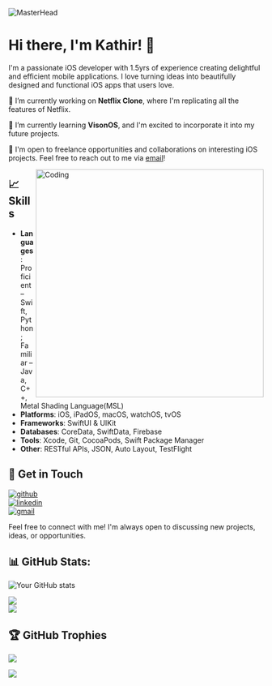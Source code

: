 
![MasterHead](https://i.pinimg.com/originals/9c/6f/a4/9c6fa4011953531ffe27a10e3f8f8899.png)

# Hi there, I'm Kathir! 👋

I'm a passionate iOS developer with 1.5yrs of experience creating delightful and efficient mobile applications. I love turning ideas into beautifully designed and functional iOS apps that users love.

🔭 I’m currently working on **Netflix Clone**, where I'm replicating all the features of Netflix.

🌱 I’m currently learning **VisonOS**, and I'm excited to incorporate it into my future projects.

💼 I'm open to freelance opportunities and collaborations on interesting iOS projects. Feel free to reach out to me via [email](mailto:akathir2004@gmail.com)!


<img align="right" alt="Coding" width="450"  src="https://raw.githubusercontent.com/punitkmryh/punitkmryh/master/Developer.gif">


## 📈Skills
- **Languages**: Proficient – Swift, Python; Familiar – Java, C++, Metal Shading Language(MSL)
- **Platforms**: iOS, iPadOS, macOS, watchOS, tvOS
- **Frameworks**: SwiftUI & UIKit
- **Databases**: CoreData, SwiftData, Firebase
- **Tools**: Xcode, Git, CocoaPods, Swift Package Manager
- **Other**: RESTful APIs, JSON, Auto Layout, TestFlight

  




## 🤝 Get in Touch
[![github](https://img.shields.io/badge/github-000?style=for-the-badge&logo=github&logoColor=white)](https://github.com/kathir56)<br/>
[![linkedin](https://img.shields.io/badge/linkedin-0A66C2?style=for-the-badge&logo=linkedin&logoColor=white)](https://www.linkedin.com/in/kathiravan-m-p-b07617245/)<br/>
[![gmail](https://img.shields.io/badge/gmail-EA4335?style=for-the-badge&logo=gmail&logoColor=white)](mailto:akathir2004@gmail.com)<br/>

Feel free to connect with me! I'm always open to discussing new projects, ideas, or opportunities.



## 📊 GitHub Stats:
![Your GitHub stats](https://github-readme-stats.vercel.app/api?username=kathir56&show_icons=true&theme=dark)<br/>

![](https://github-readme-streak-stats.herokuapp.com/?user=kathir56&theme=dark&hide_border=false)<br/>
![](https://github-readme-stats.vercel.app/api/top-langs/?username=kathir56&theme=dark&hide_border=false&include_all_commits=true&count_private=true&layout=compact)

## 🏆 GitHub Trophies
![](https://github-profile-trophy.vercel.app/?username=kathir56&theme=radical&no-frame=false&no-bg=true&margin-w=4)


[![](https://visitcount.itsvg.in/api?id=kathir56&icon=0&color=0)](https://visitcount.itsvg.in)





<!-- Proudly created with GPRM ( https://gprm.itsvg.in ) -->






